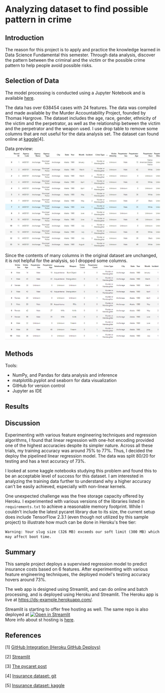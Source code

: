 # Analyzing dataset to find possible pattern in crime


## Introduction
The reason for this project is to apply and practice the knowledge learned in Data Science Fundamental this semester. Through data analysis, discover the pattern between the criminal and the victim or the possible crime pattern to help people avoid possible risks.

## Selection of Data

The model processing is conducted using a Jupyter Notebook and is available [here](https://github.com/liur1wit/DS_Final/blob/main/Final%20Project.ipynb).

The data has over 638454 cases with 24 features. The data was compiled and made available by the Murder Accountability Project, founded by Thomas Hargrove. The dataset includes the age, race, gender, ethnicity of the victim and the perpetrator, as well as the relationship between the victim and the perpetrator and the weapon used. I use drop table to remove some columns that are not useful for the data analysis set.
The dataset can found online at [kaggle](https://www.kaggle.com/murderaccountability/homicide-reports)[4]. 

Data preview: 
![data screenshot](./preview.jpg)


Since the contents of many columns in the original dataset are unchanged, it is not helpful for the analysis, so I dropped some columns.
![data screenshot](./new.PNG)

## Methods

Tools:
- NumPy, and Pandas for data analysis and inference
- matplotlib.pyplot and seaborn for data visualization
- GitHub for version control
- Jupyter as IDE

## Results


## Discussion
Experimenting with various feature engineering techniques and regression algorithms, I found that linear regression with one-hot encoding provided one of the highest accuracies despite its simpler nature. Across all these trials, my training accuracy was around 75% to 77%. Thus, I decided the deploy the pipelined linear regression model. The data was split 80/20 for testing and has a test accuracy of 73%. 

I looked at some kaggle notebooks studying this problem and found this to be an acceptable level of success for this dataset. I am interested in analyzing the training data further to understand why a higher accuracy can't be easily achieved, especially with non-linear kernels. 

One unexpected challenge was the free storage capacity offered by Heroku. I experimented with various versions of the libraries listed in `requirements.txt` to achieve a reasonable memory footprint. While I couldn't include the latest pycaret library due to its size, the current setup does include TensorFlow 2.3.1 (even though not utilized by this sample project) to illustrate how much can be done in Heroku's free tier: 
```
Warning: Your slug size (326 MB) exceeds our soft limit (300 MB) which may affect boot time.
```

## Summary
This sample project deploys a supervised regression model to predict insurance costs based on 6 features. After experimenting with various feature engineering techniques, the deployed model's testing accuracy hovers around 73%. 

The web app is designed using Streamlit, and can do online and batch processing, and is deployed using Heroku and Streamlit. The Heroku app is live at https://ds-example.herokuapp.com/.
 
Streamlit is starting to offer free hosting as well. The same repo is also deployed at [![Open in Streamlit](https://static.streamlit.io/badges/streamlit_badge_black_white.svg)](https://share.streamlit.io/memoatwit/dsexample/app.py)  
More info about st hosting is [here](https://docs.streamlit.io/en/stable/deploy_streamlit_app.html).


## References
[1] [GitHub Integration (Heroku GitHub Deploys)](https://devcenter.heroku.com/articles/github-integration)

[2] [Streamlit](https://www.streamlit.io/)

[3] [The pycaret post](https://towardsdatascience.com/build-and-deploy-machine-learning-web-app-using-pycaret-and-streamlit-28883a569104)

[4] [Insurance dataset: git](https://github.com/stedy/Machine-Learning-with-R-datasets)

[5] [Insurance dataset: kaggle](https://www.kaggle.com/mirichoi0218/insurance)
